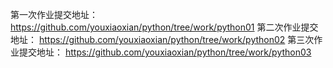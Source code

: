 第一次作业提交地址：
https://github.com/youxiaoxian/python/tree/work/python01
第二次作业提交地址：
https://github.com/youxiaoxian/python/tree/work/python02
第三次作业提交地址：
https://github.com/youxiaoxian/python/tree/work/python03